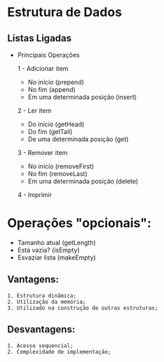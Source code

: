 # Estrutura de Dados

## Listas Ligadas

* Principais Operações

	1 - Adicionar item
    * No início (prepend)
	* No fim (append)
	* Em uma determinada posição (insert)

	2 - Ler item
	* Do início (getHead)
	* Do fim (getTail)
	* De uma determinada posição (get)
	
	3 - Remover item
	* No início (removeFirst)
	* No fim (removeLast)
	* Em uma determinada posição (delete)

	4 - Imprimir

# Operações "opcionais":
  * Tamanho atual (getLength)
  * Está vazia? (isEmpty)
  * Esvaziar lista (makeEmpty)

## Vantagens:

	1. Estrutura dinâmica;
	2. Utilização da memória;
	3. Utilizado na construção de outras estruturas;

## Desvantagens:
	1. Acesso sequencial;
	2. Complexidade de implementação;